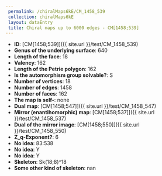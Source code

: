 ```yaml
--- 
 permalink: /chiralMaps6kE/CM_1458_539 
 collection: chiralMaps6kE
 layout: dataEntry
 title: Chiral maps up to 6000 edges - CM[1458;539]
---
```


- **ID**: [CM[1458;539]]({{ site.url }}/test/CM_1458_539)
- **Genus of the underlying surface**: 640
- **Length of the face**: 18
- **Valency**: 162
- **Length of the Petrie polygon**: 162
- **Is the automorphism group solvable?**: S
- **Number of vertices**: 18
- **Number of edges**: 1458
- **Number of faces**: 162
- **The map is self-**: none
- **Dual map**: [CM[1458;547]]({{ site.url }}/test/CM_1458_547)
- **Mirror (enantihomorphic) map**: [CM[1458;537]]({{ site.url }}/test/CM_1458_537)
- **Dual of the mirror image**: [CM[1458;550]]({{ site.url }}/test/CM_1458_550)
- **Z_q-Exponent?**: 6
- **No idea**:  83:538
- **No idea**: Y
- **No idea**: Y
- **Skeleton**: Sk(18;8)^18
- **Some other kind of skeleton**: nan
